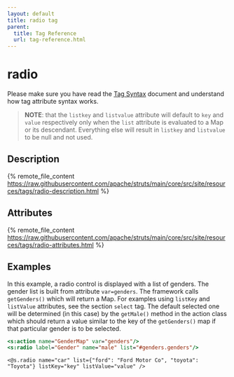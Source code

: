 ```yaml
---
layout: default
title: radio tag
parent:
  title: Tag Reference
  url: tag-reference.html
---
```


# radio

Please make sure you have read the [Tag Syntax](tag-syntax) document and understand how tag attribute syntax works.

> **NOTE**: that the `listkey` and `listvalue` attribute will default to `key` and `value` respectively only when 
> the `list` attribute is evaluated to a Map or its descendant. Everything else will result in `listkey` and `listvalue` 
> to be null and not used.

## Description

{% remote_file_content https://raw.githubusercontent.com/apache/struts/main/core/src/site/resources/tags/radio-description.html %}

## Attributes

{% remote_file_content https://raw.githubusercontent.com/apache/struts/main/core/src/site/resources/tags/radio-attributes.html %}

## Examples

In this example, a radio control is displayed with a list of genders. The gender list is built from attribute 
`var=genders`. The framework calls `getGenders()` which will return a Map. For examples using `listKey` and `listValue`
attributes, see the section `select` tag. The default selected one will be determined (in this case) by the `getMale()`
method in the action class which should return a value similar to the key of the `getGenders()` map if that particular
gender is to be selected.

```jsp
<s:action name="GenderMap" var="genders"/>
<s:radio label="Gender" name="male" list="#genders.genders"/>
```

```ftl
<@s.radio name="car" list={"ford": "Ford Motor Co", "toyota": "Toyota"} listKey="key" listValue="value" />
```
